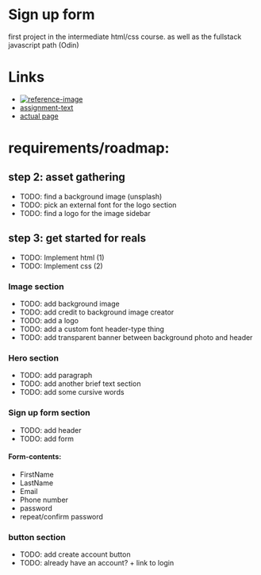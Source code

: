 # Sign up form

first project in the intermediate html/css course. as well as the fullstack javascript path (Odin)

# Links

- [![reference-image](https://cdn.statically.io/gh/TheOdinProject/curriculum/5f37d43908ef92499e95a9b90fc3cc291a95014c/html_css/project-sign-up-form/sign-up-form.png)](https://cdn.statically.io/)
- [assignment-text](https://www.theodinproject.com/lessons/node-path-intermediate-html-and-css-sign-up-form)
- [actual page](https://sjursaa.github.io/odin-sign-up-form)

# requirements/roadmap:

## step 2: asset gathering

- TODO: find a background image (unsplash)
- TODO: pick an external font for the logo section
- TODO: find a logo for the image sidebar

## step 3: get started for reals

- TODO: Implement html (1)
- TODO: Implement css (2)

### Image section

- TODO: add background image
- TODO: add credit to background image creator
- TODO: add a logo
- TODO: add a custom font header-type thing
- TODO: add transparent banner between background photo and header

### Hero section

- TODO: add paragraph
- TODO: add another brief text section
- TODO: add some cursive words

### Sign up form section

- TODO: add header
- TODO: add form

#### Form-contents:

- FirstName
- LastName
- Email
- Phone number
- password
- repeat/confirm password

### button section

- TODO: add create account button
- TODO: already have an account? + link to login
